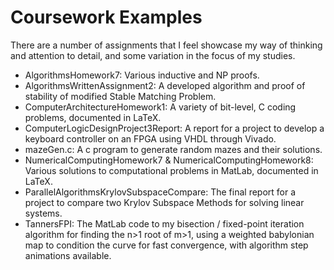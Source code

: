 # Coursework Examples

There are a number of assignments that I feel showcase my way of thinking and attention to detail, and some variation in the focus of my studies. 

- AlgorithmsHomework7: Various inductive and NP proofs.
- AlgorithmsWrittenAssignment2: A developed algorithm and proof of stability of modified Stable Matching Problem.
- ComputerArchitectureHomework1: A variety of bit-level, C coding problems, documented in LaTeX. 
- ComputerLogicDesignProject3Report: A report for a project to develop a keyboard controller on an FPGA using VHDL through Vivado.
- mazeGen.c: A c program to generate random mazes and their solutions.
- NumericalComputingHomework7 & NumericalComputingHomework8: Various solutions to computational problems in MatLab, documented in LaTeX.
- ParallelAlgorithmsKrylovSubspaceCompare: The final report for a project to compare two Krylov Subspace Methods for solving linear systems.
- TannersFPI: The MatLab code to my bisection / fixed-point iteration algorithm for finding the n>1 root of m>1, using a weighted babylonian map to condition the curve for fast convergence, with algorithm step animations available.
